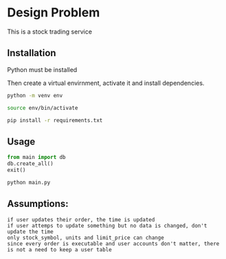 # Design Problem

This is a stock trading service

## Installation

Python must be installed

Then create a virtual envirnment, activate it and install dependencies.

```bash
python -m venv env
```

```bash
source env/bin/activate
```

```bash
pip install -r requirements.txt
```

## Usage

```python
from main import db
db.create_all()
exit()
```

```bash
python main.py
```



## Assumptions: 
	if user updates their order, the time is updated
	if user attemps to update something but no data is changed, don't update the time
	only stock_symbol, units and limit_price can change
	since every order is executable and user accounts don't matter, there is not a need to keep a user table
